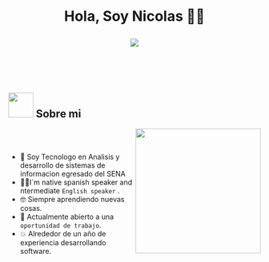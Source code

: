 <h1 align="center">Hola, Soy Nicolas 👋🏻
<p align="center">
  <a href="https://github.com/DenverCoder1/readme-typing-svg"><img src="https://readme-typing-svg.herokuapp.com?font=Time+New+Roman&color=%23C8BE25&size=25&center=true&vCenter=true&width=600&height=100&lines=Desarrollador+web;Aprendiendo+constantemente+🎯;Entusiasta+de+la+informatica"></a>
</p>


<br>



	
## <picture><img src = "https://github.com/7oSkaaa/7oSkaaa/blob/main/Images/about_me.gif?raw=true" width = 50px></picture> Sobre mi

<picture> <img align="right" src="https://github.com/7oSkaaa/7oSkaaa/blob/main/Images/Right_Side.gif?raw=true" width = 250px></picture>

<br><br>

- :school: Soy Tecnologo en Analisis y desarrollo de sistemas de informacion egresado del SENA
- :technologist:I´m native spanish speaker and ntermediate `English speaker` .
- :nerd_face: Siempre aprendiendo nuevas cosas.
- :thinking: Actualmente abierto a una `oportunidad de trabajo`.
- :boom: Alrededor de un año de experiencia desarrollando software.
<br>



	
